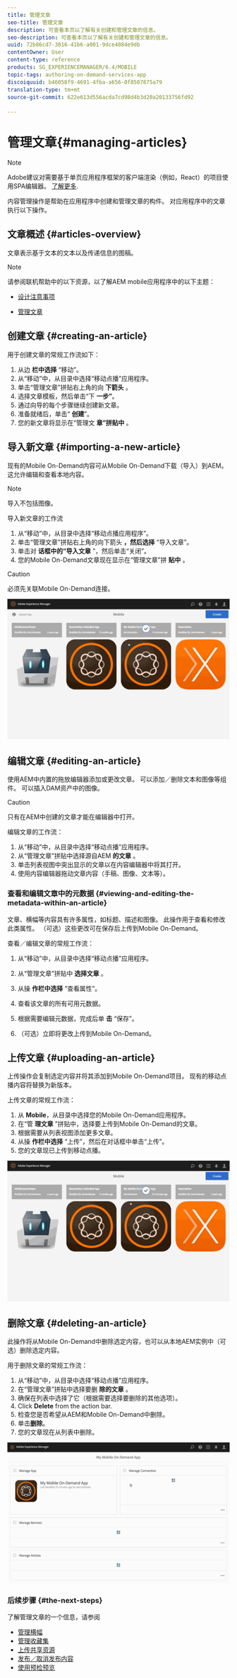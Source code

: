 ```yaml
---
title: 管理文章
seo-title: 管理文章
description: 可查看本页以了解有关创建和管理文章的信息。
seo-description: 可查看本页以了解有关创建和管理文章的信息。
uuid: 72b86cd7-3016-41b6-a001-9dce4084e9db
contentOwner: User
content-type: reference
products: SG_EXPERIENCEMANAGER/6.4/MOBILE
topic-tags: authoring-on-demand-services-app
discoiquuid: b46058f9-4691-4fba-a656-0f8507875a79
translation-type: tm+mt
source-git-commit: 622e613d556acda7cd98d4b3d20a20133756fd92

---
```



# 管理文章{#managing-articles}

>[!NOTE]
>
>Adobe建议对需要基于单页应用程序框架的客户端渲染（例如，React）的项目使用SPA编辑器。 [了解更多](/help/sites-developing/spa-overview.md).

内容管理操作是帮助在应用程序中创建和管理文章的构件。 对应用程序中的文章执行以下操作。

## 文章概述 {#articles-overview}

文章表示基于文本的文本以及传递信息的图稿。

>[!NOTE]
>
>请参阅联机帮助中的以下资源，以了解AEM mobile应用程序中的以下主题：
>
>* [设计注意事项](https://helpx.adobe.com/digital-publishing-solution/help/design-app.html)
   >
   >
* [管理文章](https://helpx.adobe.com/digital-publishing-solution/help/creating-articles.html)
>



## 创建文章 {#creating-an-article}

用于创建文章的常规工作流如下：

1. 从边 **栏中选择** “移动”。
1. 从“移动”中，从目录中选择“移动点播”应用程序。
1. 单击“管理文章”拼贴右上角的向 **下箭头** 。
1. 选择文章模板，然后单击“下 **一步”**。
1. 通过向导的每个步骤继续创建新文章。
1. 准备就绪后，单击“ **创建**”。
1. 您的新文章将显示在“管理文 **章”拼贴中** 。

## 导入新文章 {#importing-a-new-article}

现有的Mobile On-Demand内容可从Mobile On-Demand下载（导入）到AEM。 这允许编辑和查看本地内容。

>[!NOTE]
>
>导入不包括图像。

导入新文章的工作流

1. 从“移动”中，从目录中选择“移动点播应用程序”。
1. 单击“管理文章”拼贴右上角的向下箭头 **，然后选择** “导入文章”。
1. 单击对 **话框中的“导入文章** ”，然后单击“关闭”。
1. 您的Mobile On-Demand文章现在显示在“管理文章”拼 **贴中** 。

>[!CAUTION]
>
>必须先关联Mobile On-Demand连接。

![chlimage_1-3](assets/chlimage_1-3.gif)

## 编辑文章 {#editing-an-article}

使用AEM中内置的拖放编辑器添加或更改文章。 可以添加／删除文本和图像等组件。 可以插入DAM资产中的图像。

>[!CAUTION]
>
>只有在AEM中创建的文章才能在编辑器中打开。

编辑文章的工作流：

1. 从“移动”中，从目录中选择“移动点播”应用程序。
1. 从“管理文章”拼贴中选择源自AEM **的文章** 。
1. 单击列表视图中突出显示的文章以在内容编辑器中将其打开。
1. 使用内容编辑器拖动文章内容（手稿、图像、文本等）。

### 查看和编辑文章中的元数据 {#viewing-and-editing-the-metadata-within-an-article}

文章、横幅等内容具有许多属性，如标题、描述和图像。 此操作用于查看和修改此类属性。 （可选）这些更改可在保存后上传到Mobile On-Demand。

查看／编辑文章的常规工作流：

1. 从“移动”中，从目录中选择“移动点播”应用程序。
1. 从“管理文章”拼贴中 **选择文章** 。

1. 从操 **作栏中选择** “查看属性”。
1. 查看该文章的所有可用元数据。
1. 根据需要编辑元数据，完成后单 **击** “保存”。
1. （可选）立即将更改上传到Mobile On-Demand。

## 上传文章 {#uploading-an-article}

上传操作会复制选定内容并将其添加到Mobile On-Demand项目。 现有的移动点播内容将替换为新版本。

上传文章的常规工作流：

1. 从 **Mobile**，从目录中选择您的Mobile On-Demand应用程序。
1. 在“管 **理文章** ”拼贴中，选择要上传到Mobile On-Demand的文章。
1. 根据需要从列表视图添加更多文章。
1. 从操 **作栏中选择** “上传”，然后在对话框中单击“上传”。
1. 您的文章现已上传到移动点播。

![chlimage_1-4](assets/chlimage_1-4.gif)

## 删除文章 {#deleting-an-article}

此操作将从Mobile On-Demand中删除选定内容，也可以从本地AEM实例中（可选）删除选定内容。

用于删除文章的常规工作流：

1. 从“移动”中，从目录中选择“移动点播”应用程序。
1. 在“管理文章”拼贴中选择要删 **除的文章** 。
1. 确保在列表中选择了它（根据需要选择要删除的其他选项）。
1. Click **Delete** from the action bar.
1. 检查您是否希望从AEM和Mobile On-Demand中删除。
1. 单击&#x200B;**删除**。
1. 您的文章现在从列表中删除。

![chlimage_1-5](assets/chlimage_1-5.gif)

### 后续步骤 {#the-next-steps}

了解管理文章的一个信息，请参阅

* [管理横幅](/help/mobile/mobile-on-demand-managing-banners.md)
* [管理收藏集](/help/mobile/mobile-on-demand-managing-collections.md)
* [上传共享资源](/help/mobile/mobile-on-demand-shared-resources.md)
* [发布／取消发布内容](/help/mobile/mobile-on-demand-publishing-unpublishing.md)
* [使用预检预览](/help/mobile/aem-mobile-manage-ondemand-services.md)
